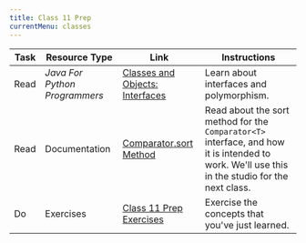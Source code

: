 ```yaml
---
title: Class 11 Prep
currentMenu: classes
---
```


Task | Resource Type | Link | Instructions
|----|---------------|------|-------------|
Read | *Java For Python Programmers* | [Classes and Objects: Interfaces](../../java4python/classes-and-objects-interfaces/) | Learn about interfaces and polymorphism.
Read | Documentation | [Comparator<T>.sort Method](http://docs.oracle.com/javase/8/docs/api/java/util/Comparator.html#compare-T-T-) | Read about the sort method for the `Comparator<T>` interface, and how it is intended to work. We'll use this in the studio for the next class.
Do | Exercises | [Class 11 Prep Exercises](exercises.html) | Exercise the concepts that you've just learned.

